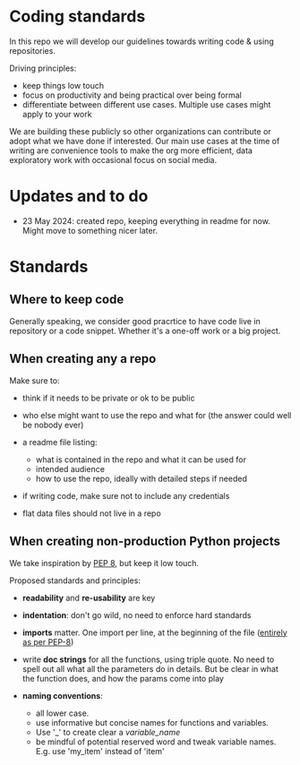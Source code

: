 # Coding standards

In this repo we will develop our guidelines towards writing code & using repositories.

Driving principles:
- keep things low touch
- focus on productivity and being practical over being formal
- differentiate between different use cases. Multiple use cases might apply to your work

We are building these publicly so other organizations can contribute or adopt what we have done if interested.
Our main use cases at the time of writing are convenience tools to make the org more efficient, data exploratory work with occasional focus on social media.

# Updates and to do
- 23 May 2024: created repo, keeping everything in readme for now. Might move to something nicer later.

# Standards

## Where to keep code

Generally speaking, we consider good pracrtice to have code live in repository or a code snippet. Whether it's a one-off work or a big project.


## When creating any a repo

Make sure to:

- think if it needs to be private or ok to be public
- who else might want to use the repo and what for (the answer could well be nobody ever)
- a readme file listing:
  - what is contained in the repo and what it can be used for
  - intended audience
  - how to use the repo, ideally with detailed steps if needed

- if writing code, make sure not to include any credentials
- flat data files should not live in a repo

## When creating non-production Python projects 

We take inspiration by [PEP 8](https://peps.python.org/pep-0008/#introduction), but keep it low touch.

Proposed standards and principles:

- **readability** and **re-usability** are key

- **indentation**: don't go wild, no need to enforce hard standards

- **imports** matter. One import per line, at the beginning of the file ([entirely as per PEP-8](https://peps.python.org/pep-0008/#imports))

- write **doc strings** for all the functions, using triple quote. No need to spell out all what all the parameters do in details. But be clear in what the function does, and how the params come into play

- **naming conventions**: 
  - all lower case. 
  - use informative but concise names for functions and variables. 
  - Use '_' to create clear a *variable_name*
  - be mindful of potential reserved word and tweak variable names. E.g. use 'my_item' instead of 'item'

